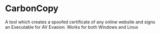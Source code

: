 # CarbonCopy
A tool which creates a spoofed certificate of any online website and signs an Executable for AV Evasion. Works for both Windows and Linux
